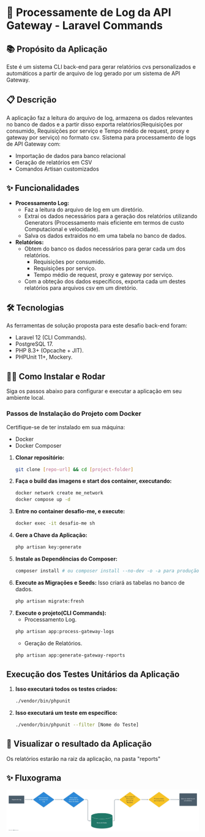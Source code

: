 # 🚀 Processamente de Log da API Gateway - Laravel Commands

## 📚 Propósito da Aplicação

Este é um sistema CLI back-end para gerar relatórios cvs personalizados e automáticos a partir de arquivo de log gerado por um sistema de API Gateway.

## 📋 Descrição
A aplicação faz a leitura do arquivo de log, armazena os dados relevantes no banco de dados e a partir disso exporta relatórios(Requisições por consumido, Requisições por serviço e Tempo médio de request, proxy e gateway por serviço) no formato csv.
Sistema para processamento de logs de API Gateway com:
- Importação de dados para banco relacional
- Geração de relatórios em CSV
- Comandos Artisan customizados

## ✨ Funcionalidades

* **Processamento Log:**
    * Faz a leitura do arquivo de log em um diretório.
    * Extrai os dados necessários para a geração dos relatórios utilizando Generators (Processamento mais eficiente em termos de custo Computacional e velocidade).
    * Salva os dados extraidos no em uma tabela no banco de dados.
* **Relatórios:**
    * Obtem do banco os dados necessários para gerar cada um dos relatórios.
        * Requisições por consumido.
        * Requisições por serviço.
        * Tempo médio de request, proxy e gateway por serviço.
    * Com a obteção dos dados específicos, exporta cada um  destes relatórios para arquivos csv em um diretório.

## 🛠 Tecnologias
As ferramentas de solução proposta para este desafio back-end foram:
- Laravel 12 (CLI Commands).
- PostgreSQL 17.
- PHP 8.3+ (Opcache + JIT).
- PHPUnit 11+, Mockery.

## 🚀🔧 Como Instalar e Rodar

Siga os passos abaixo para configurar e executar a aplicação em seu ambiente local.

### Passos de Instalação do Projeto com Docker

Certifique-se de ter instalado em sua máquina:

* Docker
* Docker Composer

1.  **Clonar repositório:**
    ```bash
    git clone [repo-url] && cd [project-folder]
2.  **Faça o build das imagens e start dos container, executando:**
    ```bash
    docker network create me_network
    docker compose up -d
    ```
3.  **Entre no container desafio-me, e execute:**
    ```bash
    docker exec -it desafio-me sh
    
4.  **Gere a Chave da Aplicação:**
    ```bash
    php artisan key:generate

5.  **Instale as Dependências do Composer:**
    ```bash
    composer install # ou composer install --no-dev -o -a para produção
    ```
6.  **Execute as Migrações e Seeds:**
    Isso criará as tabelas no banco de dados.
    ```bash
    php artisan migrate:fresh
7.  **Execute o projeto(CLI Commands):**
    * Processamento Log.
    ```bash
    php artisan app:process-gateway-logs
    ```
    * Geração de Relatórios.
    ```bash
    php artisan app:generate-gateway-reports
    ```
## Execução dos Testes Unitários da Aplicação
1.  **Isso executará todos os testes criados:**
    ```bash
    ./vendor/bin/phpunit
2.  **Isso executará um teste em específico:**
    ```bash
    ./vendor/bin/phpunit --filter [Nome do Teste]
## 📍 Visualizar o resultado da Aplicação
Os relatórios estarão na raiz da aplicação, na pasta "reports"

## ✨ Fluxograma


![image](<https://github.com/OtavioDanin/desafio-me/blob/main/fluxograma.jpg>)
